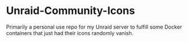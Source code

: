 # Unraid-Community-Icons
Primarily a personal use repo for my Unraid server to fulfill some Docker containers that just had their icons randomly vanish.
